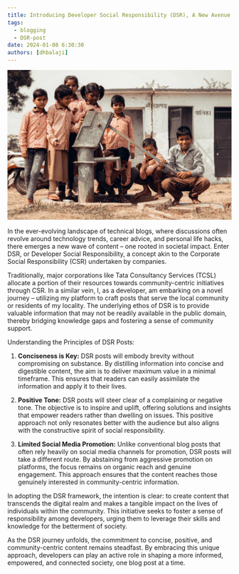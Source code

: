 ```yaml
---
title: Introducing Developer Social Responsibility (DSR), A New Avenue for Impactful Blogging
tags:
  - blogging
  - DSR-post
date: 2024-01-08 6:30:30
authors: [dhbalaji]
---
```


<head>
  <meta charSet="utf-8" />
  <meta property="og:title" content="Introducing Developer Social Responsibility (DSR), A New Avenue for Impactful Blogging" />
  <meta property="og:image" content="/img/2024/students-near-pump.jpg" />
  <meta property="og:description" content="Discover a new frontier in tech blogging with Developer Social Responsibility (DSR). Unlike traditional content, DSR posts focus on concise, positive, and locally impactful information. Inspired by CSR models, this initiative aims to empower communities, bridging knowledge gaps without aggressive social media promotion. Join the movement – influence society positively through code and community." />
  <meta property="og:type " content="article" />

  <meta name="twitter:title" content="Introducing Developer Social Responsibility (DSR), A New Avenue for Impactful Blogging" />
  <meta name="twitter:image" content="/img/2024/students-near-pump.jpg" />
  <meta name="twitter:description" content="Discover a new frontier in tech blogging with Developer Social Responsibility (DSR). Unlike traditional content, DSR posts focus on concise, positive, and locally impactful information. Inspired by CSR models, this initiative aims to empower communities, bridging knowledge gaps without aggressive social media promotion. Join the movement – influence society positively through code and community." />
</head>

![](../assets/2024/students-near-pump.jpg)

In the ever-evolving landscape of technical blogs, where discussions often revolve around technology trends, career advice, and personal life hacks, there emerges a new wave of content – one rooted in societal impact. Enter DSR, or Developer Social Responsibility, a concept akin to the Corporate Social Responsibility (CSR) undertaken by companies.

Traditionally, major corporations like Tata Consultancy Services (TCSL) allocate a portion of their resources towards community-centric initiatives through CSR. In a similar vein, I, as a developer, am embarking on a novel journey – utilizing my platform to craft posts that serve the local community or residents of my locality. The underlying ethos of DSR is to provide valuable information that may not be readily available in the public domain, thereby bridging knowledge gaps and fostering a sense of community support.

Understanding the Principles of DSR Posts:

1. **Conciseness is Key:**
   DSR posts will embody brevity without compromising on substance. By distilling information into concise and digestible content, the aim is to deliver maximum value in a minimal timeframe. This ensures that readers can easily assimilate the information and apply it to their lives.

2. **Positive Tone:**
   DSR posts will steer clear of a complaining or negative tone. The objective is to inspire and uplift, offering solutions and insights that empower readers rather than dwelling on issues. This positive approach not only resonates better with the audience but also aligns with the constructive spirit of social responsibility.

3. **Limited Social Media Promotion:**
   Unlike conventional blog posts that often rely heavily on social media channels for promotion, DSR posts will take a different route. By abstaining from aggressive promotion on platforms, the focus remains on organic reach and genuine engagement. This approach ensures that the content reaches those genuinely interested in community-centric information.

In adopting the DSR framework, the intention is clear: to create content that transcends the digital realm and makes a tangible impact on the lives of individuals within the community. This initiative seeks to foster a sense of responsibility among developers, urging them to leverage their skills and knowledge for the betterment of society.

As the DSR journey unfolds, the commitment to concise, positive, and community-centric content remains steadfast. By embracing this unique approach, developers can play an active role in shaping a more informed, empowered, and connected society, one blog post at a time.